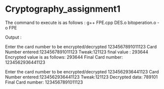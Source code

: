 # Cryptography_assignment1 

The command to execute is as follows : g++ FPE.cpp DES.o bitoperation.o -o FPE

Output :

Enter the card number to be encrypted/decrypted 1234567891011123
Card Number entered:1234567891011123
Tweak:121123
final value : 293644
Encrypted value is as follows: 293644
Final Card number:
1234562936441123

Enter the card number to be encrypted/decrypted 1234562936441123
Card Number entered:1234562936441123
Tweak:121123
Decrypted data:
789101
Final Card number:
1234567891011123
